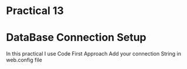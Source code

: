 # Practical 13
# DataBase Connection Setup
In this practical I use Code First Approach
Add your connection String in web.config file 
```csharp


